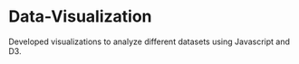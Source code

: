 # Data-Visualization

Developed visualizations to analyze different datasets using Javascript and D3.
